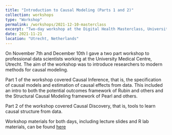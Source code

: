 ```yaml
---
title: "Introduction to Causal Modeling (Parts 1 and 2)"
collection: workshops
type: "Workshop"
permalink: /workshops/2021-12-10-masterclass
excerpt: "Two-day workshop at the Digital Health Masterclass, University Medical Centre. Workshop materials [here](https://github.com/ryanoisin/IntroCausalModeling2021)"
date: 2021-11-21
location: "Utrecht, Netherlands"
---
```


On November 7th and December 10th I gave a two part workshop to professional data scientists working at the University Medical Centre, Utrecht. The aim of the workshop was to introduce researchers to modern methods for causal modeling. 

Part 1 of the workshop covered Causal Inference, that is, the specification of causal models and estimation of causal effects from data. This included an intro to both the potential outcomes framework of Rubin and others and the Structural Causal Modeling framework of Pearl and others.

Part 2 of the workshop covered Causal Discovery, that is, tools to learn causal structure from data.

Workshop materials for both days, including lecture slides and R lab materials, can be found [here](https://github.com/ryanoisin/IntroCausalModeling2021)
